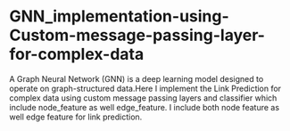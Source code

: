 # GNN_implementation-using-Custom-message-passing-layer-for-complex-data
A Graph Neural Network (GNN) is a deep learning model designed to operate on graph-structured data.Here I implement the Link Prediction for complex data using custom message passing layers and classifier which include node_feature as well edge_feature. I include both node feature as well edge feature for link prediction.
